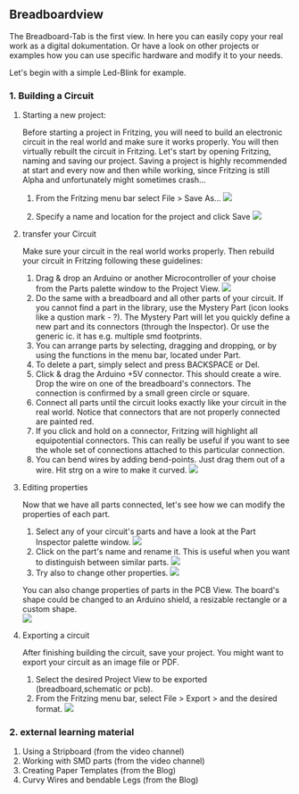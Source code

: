 ## Breadboardview ##

The Breadboard-Tab is the first view. In here you can easily copy your real work as a digital dokumentation. Or have a look on other projects or examples how you can use specific hardware and modify it to your needs. 

Let's begin with a simple Led-Blink for example.

### 1. Building a Circuit ###

1. Starting a new project:

	Before starting a project in Fritzing, you will need to build an electronic circuit in the real world and make sure it works properly. You will then virtually rebuilt the circuit in Fritzing.
	Let's start by opening Fritzing, naming and saving our project. Saving a project is highly recommended at start and every now and then while working, since Fritzing is still Alpha and unfortunately might sometimes crash...

	1. From the Fritzing menu bar select File > Save As...
	![](03_breadboardview_save-as.png)

	2. Specify a name and location for the project and click Save
	![](03_breadboardview_save-as-name.png)

2. transfer your Circuit

	Make sure your circuit in the real world works properly. Then rebuild your circuit in Fritzing following these guidelines:
	1. Drag & drop an Arduino or another Microcontroller of your choise from the Parts palette window to the Project View.
	![](03_breadboardview_droparduino.png)
	2. Do the same with a breadboard and all other parts of your circuit. If you cannot find a part in the library, use the Mystery Part (icon looks like a qustion mark - ?). The Mystery Part will let you quickly define a new part and its connectors (through the Inspector). Or use the generic ic. it has e.g. multiple smd footprints. 
	3. You can arrange parts by selecting, dragging and dropping, or by using the functions in the menu bar, located under Part.
	4. To delete a part, simply select and press BACKSPACE or Del.
	5. Click & drag the Arduino +5V connector. This should create a wire. Drop the wire on one of the breadboard's connectors. The connection is confirmed by a small green circle or square.
	6. Connect all parts until the circuit looks exactly like your circuit in the real world. Notice that connectors that are not properly connected are painted red.
	7. If you click and hold on a connector, Fritzing will highlight all equipotential connectors. This can really be useful if you want to see the whole set of connections attached to this particular connection.
	8. You can bend wires by adding bend-points. Just drag them out of a wire. Hit strg on a wire to make it curved.
	![](03_breadboardview_firstcircuit.png)

3. Editing properties

	Now that we have all parts connected, let's see how we can modify the properties of each part.
	1. Select any of your circuit's parts and have a look at the Part Inspector palette window.
	![](03_breadboardview_properties.png)
	2. Click on the part's name and rename it. This is useful when you want to distinguish between similar parts.
	![](03_breadboardview_properties-name.png)
	3. Try also to change other properties.
	![](03_breadboardview_properties-color.png)
	
	You can also change properties of parts in the PCB View. The board's shape could be changed to an Arduino shield, a resizable rectangle or a custom shape.	
    ![](03_breadboardview_properties-result.png)

4. Exporting a circuit

	After finishing building the circuit, save your project. You might want to export your circuit as an image file or PDF.
	1. Select the desired Project View to be exported (breadboard,schematic or pcb).
	2. From the Fritzing menu bar, select File > Export > and the desired format.
	![](03_breadboardview_export.png)

### 2. external learning material ###

1. Using a Stripboard (from the video channel)
2. Working with SMD parts (from the video channel)
3. Creating Paper Templates (from the Blog)
4. Curvy Wires and bendable Legs (from the Blog)
